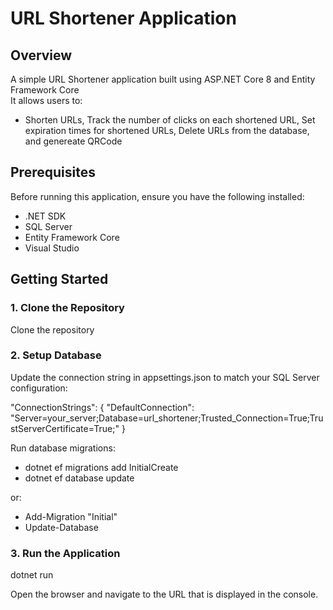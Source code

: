 # URL Shortener Application 

## Overview

A simple URL Shortener application built using ASP.NET Core 8 and Entity Framework Core  
It allows users to:
- Shorten URLs, Track the number of clicks on each shortened URL, Set expiration times for shortened URLs, Delete URLs from the database, and genereate QRCode

## Prerequisites

Before running this application, ensure you have the following installed:
- .NET SDK
- SQL Server
- Entity Framework Core
- Visual Studio

## Getting Started
### 1. Clone the Repository
Clone the repository

### 2. Setup Database

Update the connection string in appsettings.json to match your SQL Server configuration:

"ConnectionStrings": {
    "DefaultConnection": "Server=your_server;Database=url_shortener;Trusted_Connection=True;TrustServerCertificate=True;"
}

Run database migrations:

- dotnet ef migrations add InitialCreate
- dotnet ef database update

or:
- Add-Migration "Initial"
- Update-Database

### 3. Run the Application

dotnet run

Open the browser and navigate to the URL that is displayed in the console.

